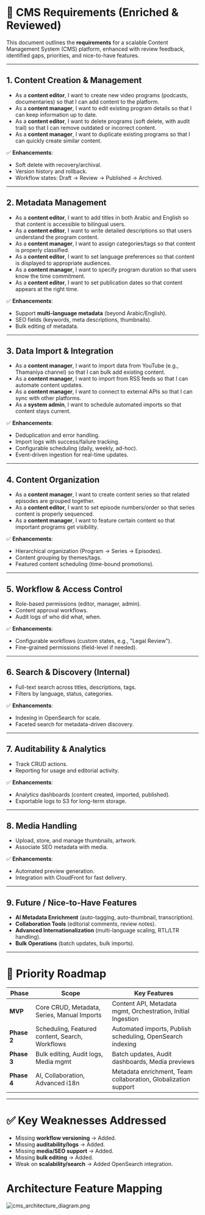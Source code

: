 
# 📑 CMS Requirements (Enriched & Reviewed)

This document outlines the **requirements** for a scalable Content Management System (CMS) platform, enhanced with review feedback, identified gaps, priorities, and nice-to-have features.

---

## 1. Content Creation & Management
- As a **content editor**, I want to create new video programs (podcasts, documentaries) so that I can add content to the platform.  
- As a **content manager**, I want to edit existing program details so that I can keep information up to date.  
- As a **content editor**, I want to delete programs (soft delete, with audit trail) so that I can remove outdated or incorrect content.  
- As a **content manager**, I want to duplicate existing programs so that I can quickly create similar content.  

✅ **Enhancements**:  
- Soft delete with recovery/archival.  
- Version history and rollback.  
- Workflow states: Draft → Review → Published → Archived.  

---

## 2. Metadata Management
- As a **content editor**, I want to add titles in both Arabic and English so that content is accessible to bilingual users.  
- As a **content editor**, I want to write detailed descriptions so that users understand the program content.  
- As a **content manager**, I want to assign categories/tags so that content is properly classified.  
- As a **content editor**, I want to set language preferences so that content is displayed to appropriate audiences.  
- As a **content manager**, I want to specify program duration so that users know the time commitment.  
- As a **content editor**, I want to set publication dates so that content appears at the right time.  

✅ **Enhancements**:  
- Support **multi-language metadata** (beyond Arabic/English).  
- SEO fields (keywords, meta descriptions, thumbnails).  
- Bulk editing of metadata.  

---

## 3. Data Import & Integration
- As a **content manager**, I want to import data from YouTube (e.g., Thamaniya channel) so that I can bulk add existing content.  
- As a **content manager**, I want to import from RSS feeds so that I can automate content updates.  
- As a **content manager**, I want to connect to external APIs so that I can sync with other platforms.  
- As a **system admin**, I want to schedule automated imports so that content stays current.  

✅ **Enhancements**:  
- Deduplication and error handling.  
- Import logs with success/failure tracking.  
- Configurable scheduling (daily, weekly, ad-hoc).  
- Event-driven ingestion for real-time updates.  

---

## 4. Content Organization
- As a **content manager**, I want to create content series so that related episodes are grouped together.  
- As a **content editor**, I want to set episode numbers/order so that series content is properly sequenced.  
- As a **content manager**, I want to feature certain content so that important programs get visibility.  

✅ **Enhancements**:  
- Hierarchical organization (Program → Series → Episodes).  
- Content grouping by themes/tags.  
- Featured content scheduling (time-bound promotions).  

---

## 5. Workflow & Access Control
- Role-based permissions (editor, manager, admin).  
- Content approval workflows.  
- Audit logs of who did what, when.  

✅ **Enhancements**:  
- Configurable workflows (custom states, e.g., "Legal Review").  
- Fine-grained permissions (field-level if needed).  

---

## 6. Search & Discovery (Internal)
- Full-text search across titles, descriptions, tags.  
- Filters by language, status, categories.  

✅ **Enhancements**:  
- Indexing in OpenSearch for scale.  
- Faceted search for metadata-driven discovery.  

---

## 7. Auditability & Analytics
- Track CRUD actions.  
- Reporting for usage and editorial activity.  

✅ **Enhancements**:  
- Analytics dashboards (content created, imported, published).  
- Exportable logs to S3 for long-term storage.  

---

## 8. Media Handling
- Upload, store, and manage thumbnails, artwork.  
- Associate SEO metadata with media.  

✅ **Enhancements**:  
- Automated preview generation.  
- Integration with CloudFront for fast delivery.  

---

## 9. Future / Nice-to-Have Features
- **AI Metadata Enrichment** (auto-tagging, auto-thumbnail, transcription).  
- **Collaboration Tools** (editorial comments, review notes).  
- **Advanced Internationalization** (multi-language scaling, RTL/LTR handling).  
- **Bulk Operations** (batch updates, bulk imports).  

---

# 🎯 Priority Roadmap

| Phase | Scope | Key Features |
|-------|-------|--------------|
| **MVP** | Core CRUD, Metadata, Series, Manual Imports | Content API, Metadata mgmt, Orchestration, Initial Ingestion |
| **Phase 2** | Scheduling, Featured content, Search, Workflows | Automated imports, Publish scheduling, OpenSearch indexing |
| **Phase 3** | Bulk editing, Audit logs, Media mgmt | Batch updates, Audit dashboards, Media previews |
| **Phase 4** | AI, Collaboration, Advanced i18n | Metadata enrichment, Team collaboration, Globalization support |

---

# ✅ Key Weaknesses Addressed
- Missing **workflow versioning** → Added.  
- Missing **auditability/logs** → Added.  
- Missing **media/SEO support** → Added.  
- Missing **bulk editing** → Added.  
- Weak on **scalability/search** → Added OpenSearch integration.  

# Architecture Feature Mapping
![cms_architecture_diagram.png](../architecture/cms_architecture_diagram.png)

